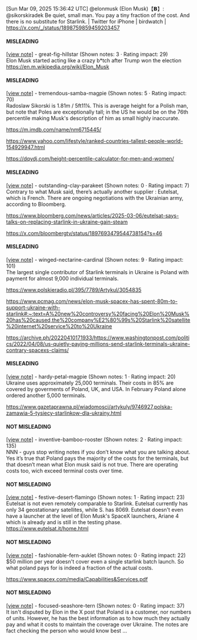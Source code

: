 [Sun Mar 09, 2025 15:36:42 UTC] @elonmusk (Elon Musk)【𝗕】: @sikorskiradek Be quiet, small man.  You pay a tiny fraction of the cost.  And there is no substitute for Starlink. | Twitter for iPhone | birdwatch | https://x.com/_/status/1898759859459203457

#### MISLEADING

[[view note]](https://x.com/i/birdwatch/n/1898851949245837570) - great-fig-hillstar (Shown notes: 3 · Rating impact: 29)\
Elon Musk started acting like a crazy b*tch after Trump won the election
https://en.m.wikipedia.org/wiki/Elon_Musk

#### MISLEADING

[[view note]](https://x.com/i/birdwatch/n/1898816988505354658) - tremendous-samba-magpie (Shown notes: 5 · Rating impact: 70)\
Radoslaw Sikorski is 1.81m / 5ft11¼. This is average height for a Polish man, but note that Poles are exceptionally tall; in the US he would be on the 76th percentile making Musk's description  of him as small highly inaccurate.

https://m.imdb.com/name/nm6715445/

https://www.yahoo.com/lifestyle/ranked-countries-tallest-people-world-154929947.html

https://dqydj.com/height-percentile-calculator-for-men-and-women/

#### MISLEADING

[[view note]](https://x.com/i/birdwatch/n/1898790588012515703) - outstanding-clay-parakeet (Shown notes: 0 · Rating impact: 7)\
Contrary to what Musk said, there’s actually another supplier : Eutelsat, which is French. There are ongoing negotiations with the Ukrainian army, according to Bloomberg.

https://www.bloomberg.com/news/articles/2025-03-06/eutelsat-says-talks-on-replacing-starlink-in-ukraine-gain-steam

https://x.com/bloombergtv/status/1897693479544738154?s=46

#### MISLEADING

[[view note]](https://x.com/i/birdwatch/n/1898771843730858229) - winged-nectarine-cardinal (Shown notes: 9 · Rating impact: 101)\
The largest single contributor of Starlink terminals in Ukraine is Poland with payment for almost 9,000 individual terminals.

https://www.polskieradio.pl/395/7789/Artykul/3054835

https://www.pcmag.com/news/elon-musk-spacex-has-spent-80m-to-support-ukraine-with-starlink#:~:text=A%20new%20controversy%20facing%20Elon%20Musk%20has%20caused,the%20company%E2%80%99s%20Starlink%20satellite%20internet%20service%20to%20Ukraine

https://archive.ph/20220410171933/https://www.washingtonpost.com/politics/2022/04/08/us-quietly-paying-millions-send-starlink-terminals-ukraine-contrary-spacexs-claims/

#### MISLEADING

[[view note]](https://x.com/i/birdwatch/n/1898771060226453985) - hardy-petal-magpie (Shown notes: 1 · Rating impact: 20)\
Ukraine uses approximately 25,000 terminals.
Their costs in 85% are covered by goverments of Poland, UK, and USA. In February Poland alone ordered another 5,000 terminals.

https://www.gazetaprawna.pl/wiadomosci/artykuly/9746927,polska-zamawia-5-tysiecy-starlinkow-dla-ukrainy.html

#### NOT MISLEADING

[[view note]](https://x.com/i/birdwatch/n/1898804003510669605) - inventive-bamboo-rooster (Shown notes: 2 · Rating impact: 135)\
NNN - guys stop writing notes if you don’t know what you are talking about. 
Yes it’s true that Poland pays the majority of the costs for the terminals, but that doesn’t mean what Elon musk said is not true. There are operating costs too, wich exceed terminal costs over time. 

#### NOT MISLEADING

[[view note]](https://x.com/i/birdwatch/n/1898795448946876431) - festive-desert-flamingo (Shown notes: 1 · Rating impact: 23)\
Eutelsat is not even remotely comparable to Starlink. Eutelsat currently has only 34 geostationary satellites, while S. has 8069. Eutelsat doesn't even have a launcher at the level of Elon Musk's SpaceX launchers, Ariane 4 which is already and is still in the testing phase. https://www.eutelsat.it/home.html

#### NOT MISLEADING

[[view note]](https://x.com/i/birdwatch/n/1898774184295363008) - fashionable-fern-auklet (Shown notes: 0 · Rating impact: 22)\
$50 million per year doesn't cover even a single starlink batch launch. So what poland pays for is indeed a fraction of the actual costs.

https://www.spacex.com/media/Capabilities&Services.pdf

#### NOT MISLEADING

[[view note]](https://x.com/i/birdwatch/n/1898774812539121727) - focused-seashore-tern (Shown notes: 0 · Rating impact: 37)\
It isn't disputed by Elon in the X post that Poland is a customer, nor numbers of units. However, he has the best information as to how much they actually pay and what it costs to maintain the coverage over Ukraine. The notes are fact checking the person who would know best ... 
